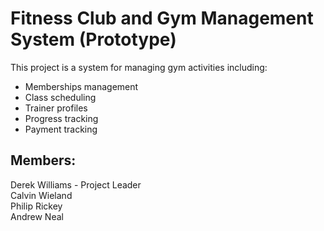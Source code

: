 # Fitness Club and Gym Management System (Prototype)
This project is a system for managing gym activities including:
- Memberships management
- Class scheduling
- Trainer profiles
- Progress tracking
- Payment tracking

## Members:
Derek Williams - Project Leader<br />
Calvin Wieland<br />
Philip Rickey<br />
Andrew Neal<br />
